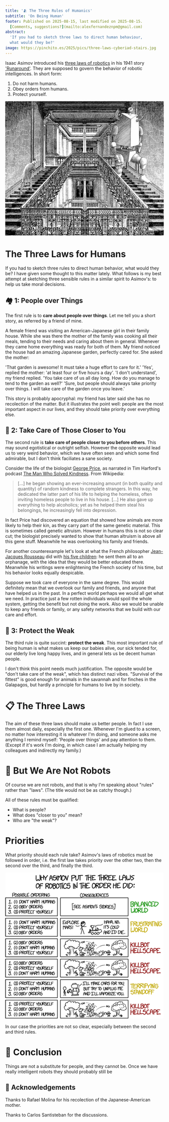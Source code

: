 ```yaml
---
title: '🫂 The Three Rules of Humanics'
subtitle: 'On Being Human'
footer: Published on 2025-08-15, last modified on 2025-08-15.
  [Comments, suggestions?](mailto:alexfernandeznpm@gmail.com)
abstract:
  'If you had to sketch three laws to direct human behaviour,
  what would they be?'
image: https://pinchito.es/2025/pics/three-laws-cyberiad-stairs.jpg
---
```


Isaac Asimov introduced his [three laws of robotics](https://en.wikipedia.org/wiki/Three_Laws_of_Robotics)
in his 1941 story ['Runaround'](https://en.wikipedia.org/wiki/Runaround_(story)).
They are supposed to govern the behavior of robotic intelligences.
In short form:

1. Do not harm humans.
2. Obey orders from humans.
3. Protect yourself.

![Daniel Mróz: Drawing for Lem's Cyberiad. Source: [lem.pl](https://english.lem.pl/gallery/mroz-drawings/category/36-cyberiad-1965-wl).](pics/three-laws-cyberiad-stairs.jpg "A robot comes down a beautiful set of stairs, while a man climbing up on the opposite side tips his hat towards it.")

# The Three Laws for Humans

If you had to sketch three rules to direct human behavior,
what would they be?
I have given some thought to this matter lately.
What follows is my best attempt at sketching three sensible rules
in a similar spirit to Asimov's:
to help us take moral decisions.

## 🏘️ 1: People over Things

The first rule is to **care about people over things**.
Let me tell you a short story,
as referred by a friend of mine.

A female friend was visiting an American-Japanese girl in their family house.
While she was there the mother of the family was cooking all their meals,
tending to their needs and caring about them in general.
Whenever they came home everything was ready for both of them.
My friend noticed the house had an amazing Japanese garden,
perfectly cared for.
She asked the mother:

'That garden is awesome! It must take a huge effort to care for it.'
'Yes', replied the mother: 'at least four or five hours a day'.
'I don't understand', my friend replied. 'You take care of us all day long.
How do you manage to tend to the garden as well?'
'Sure, but people should always take priority over things.
I will take care of the garden once you leave.'

This story is probably apocryphal:
my friend has later said she has no recolection of the matter.
But it illustrates the point well:
people are the most important aspect in our lives,
and they should take priority over everything else.

## 🤗 2: Take Care of Those Closer to You

The second rule is **take care of people closer to you before others**.
This may sound egotistical or outright selfish.
However the opposite would lead us to very weird behavior,
which we have often seen and which some find admirable,
but I don't think faciliates a sane society.

Consider the life of the biologist [George Price](https://en.wikipedia.org/wiki/George_R._Price),
as narrated in Tim Harford's podcast
[The Man Who Solved Kindness](https://timharford.com/2025/06/cautionary-tales-the-man-who-solved-kindness/).
From Wikipedia:

> [...] he began showing an ever-increasing amount (in both quality and quantity) of random kindness to complete strangers.
> In this way, he dedicated the latter part of his life to helping the homeless,
> often inviting homeless people to live in his house.
> [...]
> He also gave up everything to help alcoholics;
> yet as he helped them steal his belongings, he increasingly fell into depression.

In fact Price had discovered an equation that showed how animals are more likely to help their kin,
as they carry part of the same genetic material.
This is sometimes called genetic altruism.
However in humans this is not so clear cut;
the biologist precisely wanted to show that human altruism is above all this gene stuff.
Meanwhile he was overlooking his family and friends.

For another counterexample let's look at what the French philosopher
[Jean-Jacques Rousseau](https://en.wikipedia.org/wiki/Jean-Jacques_Rousseau)
did with [his five children](https://www.jstor.org/stable/20024569?seq=1):
he sent them all to an orphanage, with the idea that they would be better educated there.
Meanwhile his writings were enlightening the French society of his time,
but his behavior looks equally despicable.

Suppose we took care of everyone in the same degree.
This would definitely mean that we overlook our family and friends,
and anyone that have helped us in the past.
In a perfect world perhaps we would all get what we need.
In practice just a few rotten individuals would spoil the whole system,
getting the benefit but not doing the work.
Also we would be unable to keep any friends or family,
or any safety networks that we build with our care and effort.

## 🐤 3: Protect the Weak

The third rule is quite succint: **protect the weak**.
This most important rule of being human is what makes us keep our babies alive,
our sick tended for,
our elderly live long happy lives,
and in general lets us be decent human people.

I don't think this point needs much justification.
The opposite would be "don't take care of the weak",
which has distinct nazi vibes.
"Survival of the fittest" is good enough for animals in the savannah
and for finches in the Galapagos,
but hardly a principle for humans to live by in society.

# 📋 The Three Laws

The aim of these three laws should make us better people.
In fact I use them almost daily,
especially the first one.
Whenever I'm glued to a screen,
no matter how interesting it is whatever I'm doing,
and someone asks me anything
I remind myself: 'People over things'
and pay attention to them.
(Except if it's work I'm doing,
in which case I am actually helping my colleagues and indirectly my family.)

# 🤖 But We Are Not Robots

Of course we are not robots,
and that is why I'm speaking about "rules" rather than "laws".
(The title would not be as catchy though.)

All of these rules must be qualified:
* What is people?
* What does "closer to you" mean?
* Who are "the weak"?

# Priorities

What priority should each rule take?
Asimov's laws of robotics must be followed in order,
i.e. the first law takes priority over the other two,
then the second over the third, and finally the third.

![The Three Laws of Robotics. Source: [Xkcd](The Three Laws of Robotics).](pics/three-laws-xkcd-order.png "An analysis of different orders of Asimov's three laws. Only the canonical order leads to a balanced world; one leads to a frustrating world, another to a terrifying standoff, and the remaining three to killbot hellscapes.")

In our case the priorities are not so clear,
especially between the second and third rules.

# 🤔 Conclusion

Things are not a substitute for people, and they cannot be.
Once we have really intelligent robots they should probably still be 

## 🙏 Acknowledgements

Thanks to Rafael Molina for his recolection of the Japanese-American mother.

Thanks to Carlos Santisteban for the discussions.

